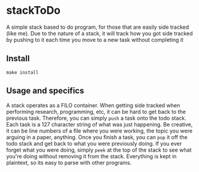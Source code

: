 stackToDo
=========

A simple stack based to do program, for those that are easily side tracked
(like me). Due to the nature of a stack, it will track how you got side tracked
by pushing to it each time you move to a new task without completing it

Install
-------

```
make install
```

Usage and specifics
-------------------

A stack operates as a FILO container. When getting side tracked when performing
research, programming, etc, it can be hard to get back to the previous task.
Therefore, you can simply `push` a task onto the todo stack. Each task is a
127 character string of what was just happening. Be creative, it can be line
numbers of a file where you were working, the topic you were arguing in a
paper, anything. Once you finish a task, you can `pop` it off the todo stack
and get back to what you were previously doing. If you ever forget what you
were doing, simply `peek` at the top of the stack to see what you're doing
without removing it from the stack. Everything is kept in plaintext, so its
easy to parse with other programs.
